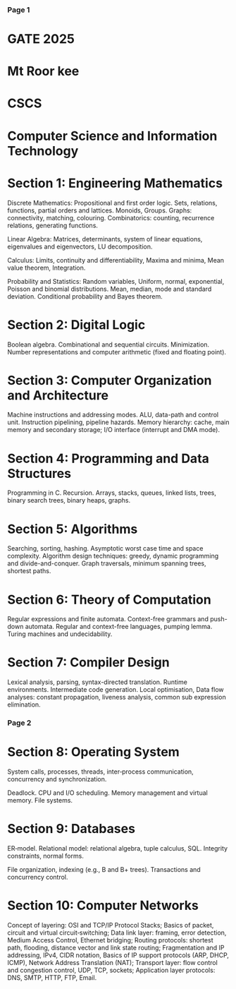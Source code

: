 ### Page 1

# GATE 2025

# Mt Roor kee

# CSCS

# Computer Science and Information Technology

# Section 1: Engineering Mathematics

Discrete Mathematics: Propositional and first order logic. Sets, relations, functions, partial orders and lattices. Monoids, Groups. Graphs: connectivity, matching, colouring. Combinatorics: counting, recurrence relations, generating functions.

Linear Algebra: Matrices, determinants, system of linear equations, eigenvalues and eigenvectors, LU decomposition.

Calculus: Limits, continuity and differentiability, Maxima and minima, Mean value theorem, Integration.

Probability and Statistics: Random variables, Uniform, normal, exponential, Poisson and binomial distributions. Mean, median, mode and standard deviation. Conditional probability and Bayes theorem.

# Section 2: Digital Logic

Boolean algebra. Combinational and sequential circuits. Minimization. Number representations and computer arithmetic (fixed and floating point).

# Section 3: Computer Organization and Architecture

Machine instructions and addressing modes. ALU, data-path and control unit. Instruction pipelining, pipeline hazards. Memory hierarchy: cache, main memory and secondary storage; I/O interface (interrupt and DMA mode).

# Section 4: Programming and Data Structures

Programming in C. Recursion. Arrays, stacks, queues, linked lists, trees, binary search trees, binary heaps, graphs.

# Section 5: Algorithms

Searching, sorting, hashing. Asymptotic worst case time and space complexity. Algorithm design techniques: greedy, dynamic programming and divide-and-conquer. Graph traversals, minimum spanning trees, shortest paths.

# Section 6: Theory of Computation

Regular expressions and finite automata. Context-free grammars and push-down automata. Regular and context-free languages, pumping lemma. Turing machines and undecidability.

# Section 7: Compiler Design

Lexical analysis, parsing, syntax-directed translation. Runtime environments. Intermediate code generation. Local optimisation, Data flow analyses: constant propagation, liveness analysis, common sub expression elimination.

### Page 2

# Section 8: Operating System

System calls, processes, threads, inter‐process communication, concurrency and synchronization.

Deadlock. CPU and I/O scheduling. Memory management and virtual memory. File systems.

# Section 9: Databases

ER‐model. Relational model: relational algebra, tuple calculus, SQL. Integrity constraints, normal forms.

File organization, indexing (e.g., B and B+ trees). Transactions and concurrency control.

# Section 10: Computer Networks

Concept of layering: OSI and TCP/IP Protocol Stacks; Basics of packet, circuit and virtual circuit‑switching; Data link layer: framing, error detection, Medium Access Control, Ethernet bridging; Routing protocols: shortest path, flooding, distance vector and link state routing; Fragmentation and IP addressing, IPv4, CIDR notation, Basics of IP support protocols (ARP, DHCP, ICMP), Network Address Translation (NAT); Transport layer: flow control and congestion control, UDP, TCP, sockets; Application layer protocols: DNS, SMTP, HTTP, FTP, Email.

